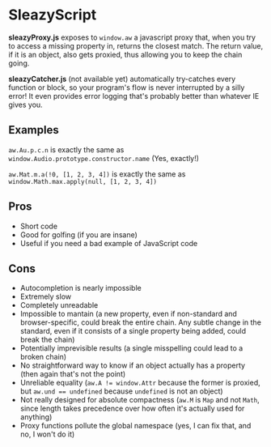 # SleazyScript

**sleazyProxy.js** exposes to `window.aw` a javascript proxy that, when you try to access a missing property in,
returns the closest match. The return value, if it is an object, also gets proxied, thus allowing you to keep the chain going.

**sleazyCatcher.js** (not available yet) automatically try-catches every function or block, so your program's flow is never
interrupted by a silly error! It even provides error logging that's probably better than whatever IE gives you.

## Examples
`aw.Au.p.c.n` is exactly the same as `window.Audio.prototype.constructor.name` (Yes, exactly!)

`aw.Mat.m.a(!0, [1, 2, 3, 4])` is exactly the same as `window.Math.max.apply(null, [1, 2, 3, 4])`

## Pros
* Short code
* Good for golfing (if you are insane)
* Useful if you need a bad example of JavaScript code

## Cons
* Autocompletion is nearly impossible
* Extremely slow
* Completely unreadable
* Impossible to mantain (a new property, even if non-standard and browser-specific, could break the entire chain. Any subtle
  change in the standard, even if it consists of a single property being added, could break the chain)
* Potentially imprevisible results (a single misspelling could lead to a broken chain)
* No straightforward way to know if an object actually has a property (then again that's not the point)
* Unreliable equality (`aw.A != window.Attr` because the former is proxied, but `aw.und == undefined` because `undefined`
  is not an object)
* Not really designed for absolute compactness (`aw.M` is `Map` and not `Math`, since length takes precedence over how often
  it's actually used for anything)
* Proxy functions pollute the global namespace (yes, I can fix that, and no, I won't do it)
